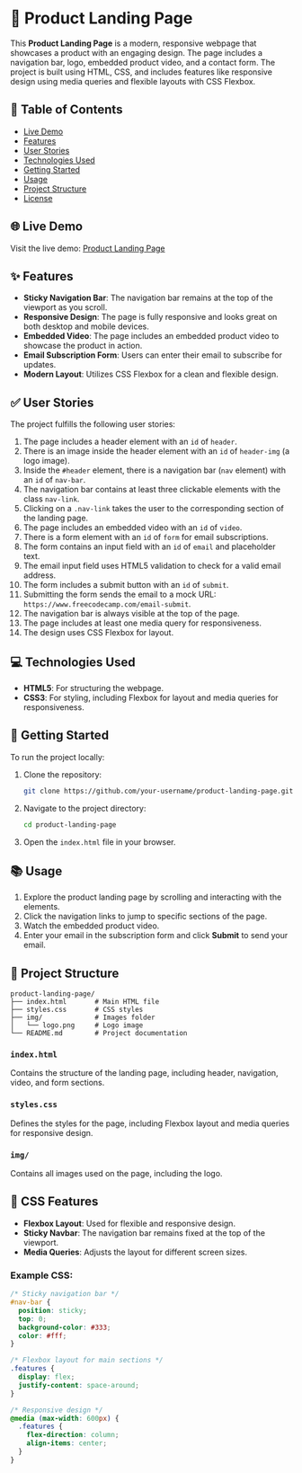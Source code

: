 # 📄 Product Landing Page

This **Product Landing Page** is a modern, responsive webpage that showcases a product with an engaging design. The page includes a navigation bar, logo, embedded product video, and a contact form. The project is built using HTML, CSS, and includes features like responsive design using media queries and flexible layouts with CSS Flexbox.

## 📝 Table of Contents

- [Live Demo](#live-demo)
- [Features](#features)
- [User Stories](#user-stories)
- [Technologies Used](#technologies-used)
- [Getting Started](#getting-started)
- [Usage](#usage)
- [Project Structure](#project-structure)
- [License](#license)

## 🌐 Live Demo

Visit the live demo: [Product Landing Page](https://your-live-demo-link.com)

## ✨ Features

- **Sticky Navigation Bar**: The navigation bar remains at the top of the viewport as you scroll.
- **Responsive Design**: The page is fully responsive and looks great on both desktop and mobile devices.
- **Embedded Video**: The page includes an embedded product video to showcase the product in action.
- **Email Subscription Form**: Users can enter their email to subscribe for updates.
- **Modern Layout**: Utilizes CSS Flexbox for a clean and flexible design.

## ✅ User Stories

The project fulfills the following user stories:

1. The page includes a header element with an `id` of `header`.
2. There is an image inside the header element with an `id` of `header-img` (a logo image).
3. Inside the `#header` element, there is a navigation bar (`nav` element) with an `id` of `nav-bar`.
4. The navigation bar contains at least three clickable elements with the class `nav-link`.
5. Clicking on a `.nav-link` takes the user to the corresponding section of the landing page.
6. The page includes an embedded video with an `id` of `video`.
7. There is a form element with an `id` of `form` for email subscriptions.
8. The form contains an input field with an `id` of `email` and placeholder text.
9. The email input field uses HTML5 validation to check for a valid email address.
10. The form includes a submit button with an `id` of `submit`.
11. Submitting the form sends the email to a mock URL: `https://www.freecodecamp.com/email-submit`.
12. The navigation bar is always visible at the top of the page.
13. The page includes at least one media query for responsiveness.
14. The design uses CSS Flexbox for layout.

## 💻 Technologies Used

- **HTML5**: For structuring the webpage.
- **CSS3**: For styling, including Flexbox for layout and media queries for responsiveness.

## 🚀 Getting Started

To run the project locally:

1. Clone the repository:
   ```bash
   git clone https://github.com/your-username/product-landing-page.git
   ```
2. Navigate to the project directory:
   ```bash
   cd product-landing-page
   ```
3. Open the `index.html` file in your browser.

## 📚 Usage

1. Explore the product landing page by scrolling and interacting with the elements.
2. Click the navigation links to jump to specific sections of the page.
3. Watch the embedded product video.
4. Enter your email in the subscription form and click **Submit** to send your email.

## 📁 Project Structure

```
product-landing-page/
├── index.html       # Main HTML file
├── styles.css       # CSS styles
├── img/             # Images folder
│   └── logo.png     # Logo image
└── README.md        # Project documentation
```

### `index.html`

Contains the structure of the landing page, including header, navigation, video, and form sections.

### `styles.css`

Defines the styles for the page, including Flexbox layout and media queries for responsive design.

### `img/`

Contains all images used on the page, including the logo.

## 🎨 CSS Features

- **Flexbox Layout**: Used for flexible and responsive design.
- **Sticky Navbar**: The navigation bar remains fixed at the top of the viewport.
- **Media Queries**: Adjusts the layout for different screen sizes.

### Example CSS:

```css
/* Sticky navigation bar */
#nav-bar {
  position: sticky;
  top: 0;
  background-color: #333;
  color: #fff;
}

/* Flexbox layout for main sections */
.features {
  display: flex;
  justify-content: space-around;
}

/* Responsive design */
@media (max-width: 600px) {
  .features {
    flex-direction: column;
    align-items: center;
  }
}
```

